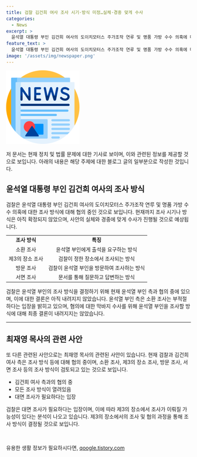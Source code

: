 ```yaml
---
title: 검찰 김건희 여사 조사 시기·방식 미정…실체·경중 맞게 수사
categories:
  - News
excerpt: >
  윤석열 대통령 부인 김건희 여사의 도이치모터스 주가조작 연루 및 명품 가방 수수 의혹에 대한 조사 방식이 협의 중이다. 조사 방식은 제3의 장소 또는 방문조사 등이 거론되고 있으며, 검찰은 소환 조사, 제3의 장소 조사, 방문 조사, 서면 조사 등 모든 조사 방식이 열려있다고 밝혔다. 형사1부는 김 여사의 청탁금지법 위반 등 혐의에 대한 막바지 수사에 속도를 내고 있으며, 검찰은 지난해 도이치모터스 주가 조작 연루 의혹을 확인하기 위해 김 여사에게 서면 질의서를 보냈으나 수사에 필요한 수준의 답변을 받지 못한 것으로 전해졌다.
feature_text: >
  윤석열 대통령 부인 김건희 여사의 도이치모터스 주가조작 연루 및 명품 가방 수수 의혹에 대한 조사 방식이 협의 중이다. 조사 방식은 제3의 장소 또는 방문조사 등이 거론되고 있으며, 검찰은 소환 조사, 제3의 장소 조사, 방문 조사, 서면 조사 등 모든 조사 방식이 열려있다고 밝혔다. 형사1부는 김 여사의 청탁금지법 위반 등 혐의에 대한 막바지 수사에 속도를 내고 있으며, 검찰은 지난해 도이치모터스 주가 조작 연루 의혹을 확인하기 위해 김 여사에게 서면 질의서를 보냈으나 수사에 필요한 수준의 답변을 받지 못한 것으로 전해졌다.
image: '/assets/img/newspaper.png'
---
```


<p><img src="/assets/img/newspaper.png" alt="kimp 속보" /></p>

<p>저 문서는 현재 정치 및 법률 문제에 대한 기사로 보이며, 이와 관련된 정보를 제공할 것으로 보입니다. 아래의 내용은 해당 주제에 대한 블로그 글의 일부분으로 작성한 것입니다.</p>

<h2 data-ke-size="size26">윤석열 대통령 부인 김건희 여사의 조사 방식</h2>

<p data-ke-size="size16">검찰은 윤석열 대통령 부인 김건희 여사의 도이치모터스 주가조작 연루 및 명품 가방 수수 의혹에 대한 조사 방식에 대해 협의 중인 것으로 보입니다. 현재까지 조사 시기나 방식은 아직 확정되지 않았으며, 사안의 실체와 경중에 맞게 수사가 진행될 것으로 예상됩니다. </p>

<table>
  <tr>
    <td style="text-align: center; height: 17px;"><b>조사 방식</b></td>
    <td style="text-align: center; height: 17px;"><b>특징</b></td>
  </tr>
  <tr>
    <td style="text-align: center; height: 17px;">소환 조사</td>
    <td style="text-align: center; height: 17px;">윤석열 부인에게 출석을 요구하는 방식</td>
  </tr>
  <tr>
    <td style="text-align: center; height: 17px;">제3의 장소 조사</td>
    <td style="text-align: center; height: 17px;">검찰이 정한 장소에서 조사되는 방식</td>
  </tr>
  <tr>
    <td style="text-align: center; height: 17px;">방문 조사</td>
    <td style="text-align: center; height: 17px;">검찰이 윤석열 부인을 방문하여 조사하는 방식</td>
  </tr>
  <tr>
    <td style="text-align: center; height: 17px;">서면 조사</td>
    <td style="text-align: center; height: 17px;">문서를 통해 질문하고 답변하는 방식</td>
  </tr>
</table>

<p data-ke-size="size16">검찰은 윤석열 부인의 조사 방식을 결정하기 위해 현재 윤석열 부인 측과 협의 중에 있으며, 이에 대한 결론은 아직 내려지지 않았습니다. 윤석열 부인 측은 소환 조사는 부적절하다는 입장을 밝히고 있으며, 혐의에 대한 막바지 수사를 위해 윤석열 부인을 조사할 방식에 대해 최종 결론이 내려지지는 않았습니다. </p>

<hr>

<h2 data-ke-size="size26">최재영 목사의 관련 사안</h2>

<p data-ke-size="size16">또 다른 관련된 사안으로는 최재영 목사의 관련된 사안이 있습니다. 현재 검찰과 김건희 여사 측은 조사 방식 등에 대해 협의 중이며, 소환 조사, 제3의 장소 조사, 방문 조사, 서면 조사 등의 조사 방식이 검토되고 있는 것으로 보입니다.  </p>

<ul>
  <li>김건희 여사 측과의 협의 중</li>
  <li>모든 조사 방식이 열려있음</li>
  <li>대면 조사가 필요하다는 입장</li>
</ul>

<p data-ke-size="size16">검찰은 대면 조사가 필요하다는 입장이며, 이에 따라 제3의 장소에서 조사가 이뤄질 가능성이 있다는 분석이 나오고 있습니다. 제3의 장소에서의 조사 및 협의 과정을 통해 조사 방식이 결정될 것으로 보입니다. </p>

<p data-ke-size="size16">&nbsp;</p>
유용한 생활 정보가 필요하시다면, <a href="https://qoogle.tistory.com" rel="dofollow">qoogle.tistory.com</a>


